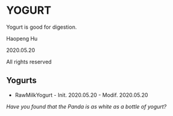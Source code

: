 # YOGURT
 Yogurt is good for digestion.

Haopeng Hu

2020.05.20

All rights reserved

## Yogurts

- RawMilkYogurt - Init. 2020.05.20 - Modif. 2020.05.20

*Have you found that the Panda is as white as a bottle of yogurt?*